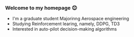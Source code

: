 ### Welcome to my homepage 😊
- I'm a graduate student Majorinng Aerospace engineering
- Studying Reinforcement learing, namely, DDPG, TD3
- Interested in auto-pilot decision-making algorithms
